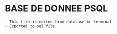 # BASE DE DONNEE PSQL #

    - This file is edited from database in terminal
    - Exported to sql file